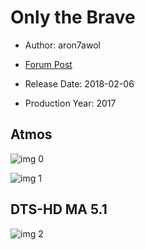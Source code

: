 # Only the Brave

* Author: aron7awol

* [Forum Post](https://www.avsforum.com/threads/bass-eq-for-filtered-movies.2995212/post-56955794)

* Release Date: 2018-02-06
* Production Year: 2017

## Atmos

![img 0](https://i.imgur.com/ghCSxzb.jpg)

![img 1](https://i.imgur.com/v54F4Qk.jpg)

## DTS-HD MA 5.1

![img 2](https://i.imgur.com/8JghmsH.jpg)

